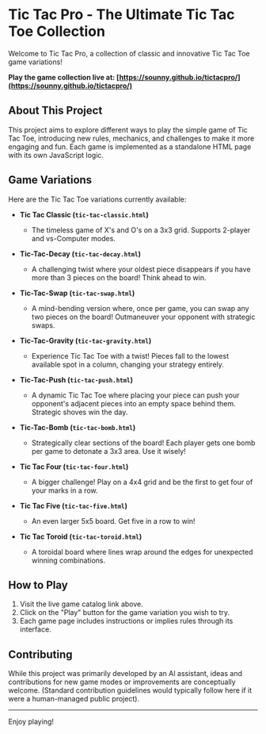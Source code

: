 
# Tic Tac Pro - The Ultimate Tic Tac Toe Collection

Welcome to Tic Tac Pro, a collection of classic and innovative Tic Tac Toe game variations!

**Play the game collection live at: [https://sounny.github.io/tictacpro/](https://sounny.github.io/tictacpro/)**

## About This Project

This project aims to explore different ways to play the simple game of Tic Tac Toe, introducing new rules, mechanics, and challenges to make it more engaging and fun. Each game is implemented as a standalone HTML page with its own JavaScript logic.

## Game Variations

Here are the Tic Tac Toe variations currently available:

*   **Tic Tac Classic (`tic-tac-classic.html`)**
    *   The timeless game of X's and O's on a 3x3 grid. Supports 2-player and vs-Computer modes.

*   **Tic-Tac-Decay (`tic-tac-decay.html`)**
    *   A challenging twist where your oldest piece disappears if you have more than 3 pieces on the board! Think ahead to win.

*   **Tic-Tac-Swap (`tic-tac-swap.html`)**
    *   A mind-bending version where, once per game, you can swap any two pieces on the board! Outmaneuver your opponent with strategic swaps.

*   **Tic-Tac-Gravity (`tic-tac-gravity.html`)**
    *   Experience Tic Tac Toe with a twist! Pieces fall to the lowest available spot in a column, changing your strategy entirely.

*   **Tic-Tac-Push (`tic-tac-push.html`)**
    *   A dynamic Tic Tac Toe where placing your piece can push your opponent's adjacent pieces into an empty space behind them. Strategic shoves win the day.

*   **Tic-Tac-Bomb (`tic-tac-bomb.html`)**
    *   Strategically clear sections of the board! Each player gets one bomb per game to detonate a 3x3 area. Use it wisely!

*   **Tic Tac Four (`tic-tac-four.html`)**
    *   A bigger challenge! Play on a 4x4 grid and be the first to get four of your marks in a row.

*   **Tic Tac Five (`tic-tac-five.html`)**
    *   An even larger 5x5 board. Get five in a row to win!

*   **Tic Tac Toroid (`tic-tac-toroid.html`)**
    *   A toroidal board where lines wrap around the edges for unexpected winning combinations.

## How to Play

1.  Visit the live game catalog link above.
2.  Click on the "Play" button for the game variation you wish to try.
3.  Each game page includes instructions or implies rules through its interface.

## Contributing

While this project was primarily developed by an AI assistant, ideas and contributions for new game modes or improvements are conceptually welcome. (Standard contribution guidelines would typically follow here if it were a human-managed public project).

---
Enjoy playing!
